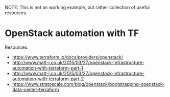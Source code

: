 
NOTE: This is not an working example, but rather collection of useful resources.

# OpenStack automation with TF

Resources:

* https://www.terraform.io/docs/providers/openstack/
* http://www.matt-j.co.uk/2015/03/27/openstack-infrastructure-automation-with-terraform-part-1
* http://www.matt-j.co.uk/2015/03/27/openstack-infrastructure-automation-with-terraform-part-2
* https://www.stratoscale.com/blog/openstack/bootstrapping-openstack-data-center-terraform
